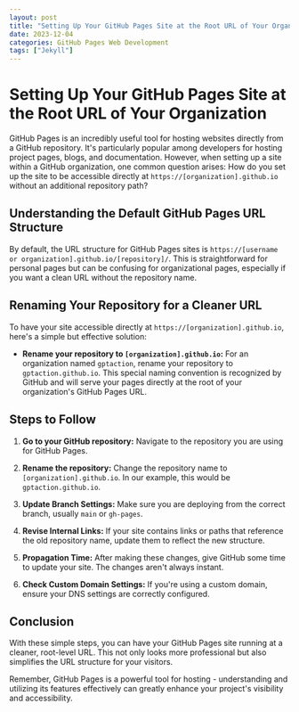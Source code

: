 ```yaml
---
layout: post
title: "Setting Up Your GitHub Pages Site at the Root URL of Your Organization"
date: 2023-12-04
categories: GitHub Pages Web Development
tags: ["Jekyll"]
---
```


# Setting Up Your GitHub Pages Site at the Root URL of Your Organization

GitHub Pages is an incredibly useful tool for hosting websites directly from a GitHub repository. It's particularly popular among developers for hosting project pages, blogs, and documentation. However, when setting up a site within a GitHub organization, one common question arises: How do you set up the site to be accessible directly at `https://[organization].github.io` without an additional repository path?

## Understanding the Default GitHub Pages URL Structure

By default, the URL structure for GitHub Pages sites is `https://[username or organization].github.io/[repository]/`. This is straightforward for personal pages but can be confusing for organizational pages, especially if you want a clean URL without the repository name.

## Renaming Your Repository for a Cleaner URL

To have your site accessible directly at `https://[organization].github.io`, here's a simple but effective solution:

- **Rename your repository to `[organization].github.io`:** For an organization named `gptaction`, rename your repository to `gptaction.github.io`. This special naming convention is recognized by GitHub and will serve your pages directly at the root of your organization's GitHub Pages URL.

## Steps to Follow

1. **Go to your GitHub repository:** Navigate to the repository you are using for GitHub Pages.

2. **Rename the repository:** Change the repository name to `[organization].github.io`. In our example, this would be `gptaction.github.io`.

3. **Update Branch Settings:** Make sure you are deploying from the correct branch, usually `main` or `gh-pages`.

4. **Revise Internal Links:** If your site contains links or paths that reference the old repository name, update them to reflect the new structure.

5. **Propagation Time:** After making these changes, give GitHub some time to update your site. The changes aren't always instant.

6. **Check Custom Domain Settings:** If you're using a custom domain, ensure your DNS settings are correctly configured.

## Conclusion

With these simple steps, you can have your GitHub Pages site running at a cleaner, root-level URL. This not only looks more professional but also simplifies the URL structure for your visitors.

Remember, GitHub Pages is a powerful tool for hosting - understanding and utilizing its features effectively can greatly enhance your project's visibility and accessibility.

